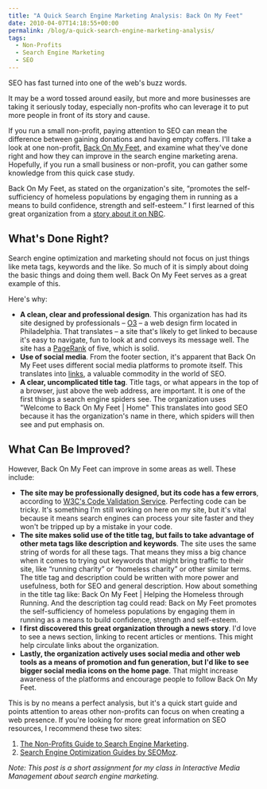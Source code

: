 ```yaml
---
title: "A Quick Search Engine Marketing Analysis: Back On My Feet"
date: 2010-04-07T14:18:55+00:00
permalink: /blog/a-quick-search-engine-marketing-analysis/
tags:
  - Non-Profits
  - Search Engine Marketing
  - SEO
---
```


SEO has fast turned into one of the web's buzz words.

It may be a word tossed around easily, but more and more businesses are taking it seriously today, especially non-profits who can leverage it to put more people in front of its story and cause.

If you run a small non-profit, paying attention to SEO can mean the difference between gaining donations and having empty coffers. I'll take a look at one non-profit, [Back On My Feet](http://www.backonmyfeet.org/), and examine what they've done right and how they can improve in the search engine marketing arena. Hopefully, if you run a small business or non-profit, you can gather some knowledge from this quick case study.

Back On My Feet, as stated on the organization's site, &#8220;promotes the self-sufficiency of homeless populations by engaging them in running as a means to build confidence, strength and self-esteem.&#8221; I first learned of this great organization from a [story about it on NBC](http://www.msnbc.msn.com/id/21134540/vp/30036783#30036783).

## What's Done Right?

Search engine optimization and marketing should not focus on just things like meta tags, keywords and the like. So much of it is simply about doing the basic things and doing them well. Back On My Feet serves as a great example of this.

Here's why:

- **A clean, clear and professional design**. This organization has had its site designed by professionals – [O3](http://www.o3world.com/) – a web design firm located in Philadelphia. That translates – a site that's likely to get linked to because it's easy to navigate, fun to look at and conveys its message well. The site has a [PageRank](http://en.wikipedia.org/wiki/PageRank) of five, which is solid.
- **Use of social media**. From the footer section, it's apparent that Back On My Feet uses different social media platforms to promote itself. This translates into [links](http://search.twitter.com/search?q=backonmyfeet.org), a valuable commodity in the world of SEO.
- **A clear, uncomplicated title tag**. Title tags, or what appears in the top of a browser, just above the web address, are important. It is one of the first things a search engine spiders see. The organization uses "Welcome to Back On My Feet | Home" This translates into good SEO because it has the organization's name in there, which spiders will then see and put emphasis on.

## What Can Be Improved?

However, Back On My Feet can improve in some areas as well. These include:

- **The site may be professionally designed, but its code has a few errors**, according to [W3C's Code Validation Service](http://validator.w3.org/check?uri=http%3A%2F%2Fwww.backonmyfeet.org%2F&charset=%28detect+automatically%29&doctype=Inline&group=0). Perfecting code can be tricky. It's something I'm still working on here on my site, but it's vital because it means search engines can process your site faster and they won't be tripped up by a mistake in your code.
- **The site makes solid use of the title tag, but fails to take advantage of other meta tags like description and keywords**. The site uses the same string of words for all these tags. That means they miss a big chance when it comes to trying out keywords that might bring traffic to their site, like &#8220;running charity&#8221; or &#8220;homeless charity&#8221; or other similar terms. The title tag and description could be written with more power and usefulness, both for SEO and general description. How about something in the title tag like: Back On My Feet | Helping the Homeless through Running. And the description tag could read: Back on My Feet promotes the self-sufficiency of homeless populations by engaging them in running as a means to build confidence, strength and self-esteem.
- **I first discovered this great organization through a news story**. I'd love to see a news section, linking to recent articles or mentions. This might help circulate links about the organization.
- **Lastly, the organization actively uses social media and other web tools as a means of promotion and fun generation, but I'd like to see bigger social media icons on the home page**. That might increase awareness of the platforms and encourage people to follow Back On My Feet.

This is by no means a perfect analysis, but it's a quick start guide and points attention to areas other non-profits can focus on when creating a web presence. If you're looking for more great information on SEO resources, I recommend these two sites:

1. [The Non-Profits Guide to Search Engine Marketing](http://www.seobook.org/).
2. [Search Engine Optimization Guides by SEOMoz](http://www.seomoz.org/articles).

_Note: This post is a short assignment for my class in Interactive Media Management about search engine marketing._
